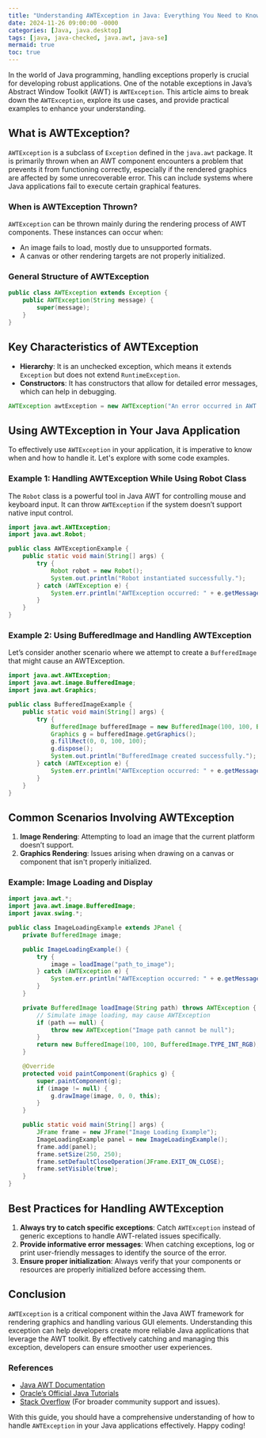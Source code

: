 ```yaml
---
title: "Understanding AWTException in Java: Everything You Need to Know"
date: 2024-11-26 09:00:00 -0000
categories: [Java, java.desktop]
tags: [java, java-checked, java.awt, java-se]
mermaid: true
toc: true
---
```



In the world of Java programming, handling exceptions properly is crucial for developing robust applications. One of the notable exceptions in Java’s Abstract Window Toolkit (AWT) is `AWTException`. This article aims to break down the `AWTException`, explore its use cases, and provide practical examples to enhance your understanding.

## What is AWTException?

`AWTException` is a subclass of `Exception` defined in the `java.awt` package. It is primarily thrown when an AWT component encounters a problem that prevents it from functioning correctly, especially if the rendered graphics are affected by some unrecoverable error. This can include systems where Java applications fail to execute certain graphical features.

### When is AWTException Thrown?

`AWTException` can be thrown mainly during the rendering process of AWT components. These instances can occur when:
- An image fails to load, mostly due to unsupported formats.
- A canvas or other rendering targets are not properly initialized.

### General Structure of AWTException

```java
public class AWTException extends Exception {
    public AWTException(String message) {
        super(message);
    }
}
```

## Key Characteristics of AWTException

- **Hierarchy**: It is an unchecked exception, which means it extends `Exception` but does not extend `RuntimeException`.
- **Constructors**: It has constructors that allow for detailed error messages, which can help in debugging.

```java
AWTException awtException = new AWTException("An error occurred in AWT rendering");
```

## Using AWTException in Your Java Application

To effectively use `AWTException` in your application, it is imperative to know when and how to handle it. Let's explore with some code examples.

### Example 1: Handling AWTException While Using Robot Class

The `Robot` class is a powerful tool in Java AWT for controlling mouse and keyboard input. It can throw `AWTException` if the system doesn’t support native input control.

```java
import java.awt.AWTException;
import java.awt.Robot;

public class AWTExceptionExample {
    public static void main(String[] args) {
        try {
            Robot robot = new Robot();
            System.out.println("Robot instantiated successfully.");
        } catch (AWTException e) {
            System.err.println("AWTException occurred: " + e.getMessage());
        }
    }
}
```

### Example 2: Using BufferedImage and Handling AWTException

Let’s consider another scenario where we attempt to create a `BufferedImage` that might cause an AWTException.

```java
import java.awt.AWTException;
import java.awt.image.BufferedImage;
import java.awt.Graphics;

public class BufferedImageExample {
    public static void main(String[] args) {
        try {
            BufferedImage bufferedImage = new BufferedImage(100, 100, BufferedImage.TYPE_INT_RGB);
            Graphics g = bufferedImage.getGraphics();
            g.fillRect(0, 0, 100, 100);
            g.dispose();
            System.out.println("BufferedImage created successfully.");
        } catch (AWTException e) {
            System.err.println("AWTException occurred: " + e.getMessage());
        }
    }
}
```

## Common Scenarios Involving AWTException

1. **Image Rendering**: Attempting to load an image that the current platform doesn’t support.
2. **Graphics Rendering**: Issues arising when drawing on a canvas or component that isn't properly initialized.

### Example: Image Loading and Display

```java
import java.awt.*;
import java.awt.image.BufferedImage;
import javax.swing.*;

public class ImageLoadingExample extends JPanel {
    private BufferedImage image;

    public ImageLoadingExample() {
        try {
            image = loadImage("path_to_image");
        } catch (AWTException e) {
            System.err.println("AWTException occurred: " + e.getMessage());
        }
    }

    private BufferedImage loadImage(String path) throws AWTException {
        // Simulate image loading, may cause AWTException
        if (path == null) {
            throw new AWTException("Image path cannot be null");
        }
        return new BufferedImage(100, 100, BufferedImage.TYPE_INT_RGB);
    }

    @Override
    protected void paintComponent(Graphics g) {
        super.paintComponent(g);
        if (image != null) {
            g.drawImage(image, 0, 0, this);
        }
    }

    public static void main(String[] args) {
        JFrame frame = new JFrame("Image Loading Example");
        ImageLoadingExample panel = new ImageLoadingExample();
        frame.add(panel);
        frame.setSize(250, 250);
        frame.setDefaultCloseOperation(JFrame.EXIT_ON_CLOSE);
        frame.setVisible(true);
    }
}
```

## Best Practices for Handling AWTException

1. **Always try to catch specific exceptions**: Catch `AWTException` instead of generic exceptions to handle AWT-related issues specifically.
2. **Provide informative error messages**: When catching exceptions, log or print user-friendly messages to identify the source of the error.
3. **Ensure proper initialization**: Always verify that your components or resources are properly initialized before accessing them.

## Conclusion

`AWTException` is a critical component within the Java AWT framework for rendering graphics and handling various GUI elements. Understanding this exception can help developers create more reliable Java applications that leverage the AWT toolkit. By effectively catching and managing this exception, developers can ensure smoother user experiences.

### References

- [Java AWT Documentation](https://docs.oracle.com/javase/8/docs/api/java/awt/package-summary.html)
- [Oracle’s Official Java Tutorials](https://docs.oracle.com/javase/tutorial/uiswing/)
- [Stack Overflow](https://stackoverflow.com/) (For broader community support and issues).

With this guide, you should have a comprehensive understanding of how to handle `AWTException` in your Java applications effectively. Happy coding!